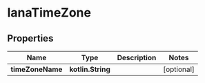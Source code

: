 
# IanaTimeZone

## Properties
Name | Type | Description | Notes
------------ | ------------- | ------------- | -------------
**timeZoneName** | **kotlin.String** |  |  [optional]



